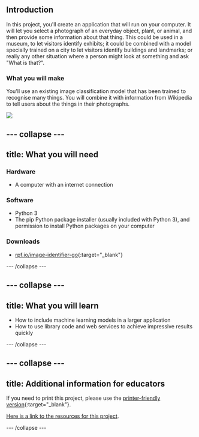 ## Introduction

In this project, you'll create an application that will run on your computer. It will let you select a photograph of an everyday object, plant, or animal, and then provide some information about that thing. This could be used in a museum, to let visitors identify exhibits; it could be combined with a model specially trained on a city to let visitors identify buildings and landmarks; or really any other situation where a person might look at something and ask "What is that?".

### What you will make

You'll use an existing image classification model that has been trained to recognise many things. You will combine it with information from Wikipedia to tell users about the things in their photographs.

![](images/finished_project.png)

--- collapse ---
---
title: What you will need
---
### Hardware

+ A computer with an internet connection

### Software

+ Python 3
+ The pip Python package installer (usually included with Python 3), and permission to install Python packages on your computer

### Downloads

+ [rpf.io/image-identifier-go](http://rpf.io/image-identifier-go){:target="_blank"}

--- /collapse ---

--- collapse ---
---
title: What you will learn
---

+ How to include machine learning models in a larger application
+ How to use library code and web services to achieve impressive results quickly

--- /collapse ---

--- collapse ---
---
title: Additional information for educators
---

If you need to print this project, please use the [printer-friendly version](https://projects.raspberrypi.org/en/projects/image-identifier/print){:target="_blank"}.

[Here is a link to the resources for this project](http://rpf.io/image-identifier-go).

--- /collapse ---
